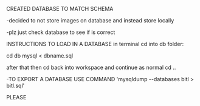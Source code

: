 CREATED DATABASE TO MATCH SCHEMA

-decided to not store images on database and instead store locally

-plz just check database to see if is correct

INSTRUCTIONS TO LOAD IN A DATABASE
in terminal cd into db folder:

cd db
mysql < dbname.sql

after that then cd back into workspace and continue as normal
cd ..





-TO EXPORT A DATABASE USE COMMAND
'mysqldump --databases bitl > bitl.sql'







PLEASE 